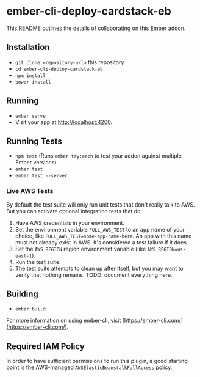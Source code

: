 # ember-cli-deploy-cardstack-eb

This README outlines the details of collaborating on this Ember addon.

## Installation

* `git clone <repository-url>` this repository
* `cd ember-cli-deploy-cardstack-eb`
* `npm install`
* `bower install`

## Running

* `ember serve`
* Visit your app at [http://localhost:4200](http://localhost:4200).

## Running Tests

* `npm test` (Runs `ember try:each` to test your addon against multiple Ember versions)
* `ember test`
* `ember test --server`

### Live AWS Tests

By default the test suite will only run unit tests that don't really talk to AWS. But you can activate optional integration tests that do:

 1. Have AWS credentials in your environment.
 2. Set the environment variable `FULL_AWS_TEST` to an app name of your choice, like `FULL_AWS_TEST=some-app-name-here`. An app with this name must not already exist in AWS. It's considered a test failure if it does.
 3. Set the `AWS_REGION` region environment variable (like `AWS_REGION=us-east-1`).
 4. Run the test suite.
 5. The test suite attempts to clean up after itself, but you may want to verify that nothing remains. TODO: document everything here.

## Building

* `ember build`

For more information on using ember-cli, visit [https://ember-cli.com/](https://ember-cli.com/).

## Required IAM Policy

In order to have sufficient permissions to run this plugin, a good starting point is the AWS-managed `AWSElasticBeanstalkFullAccess` policy.
